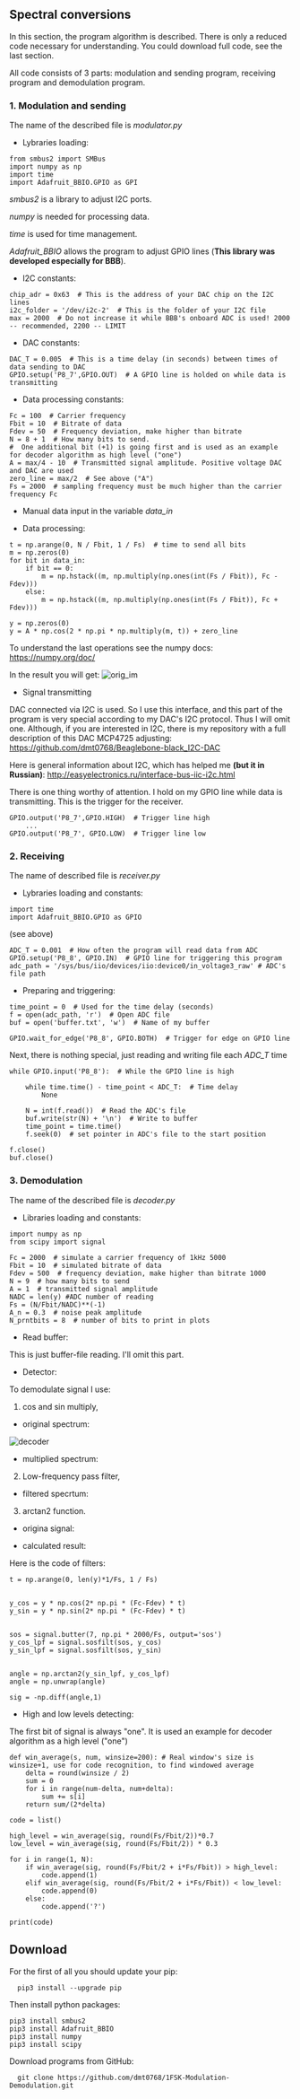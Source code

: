 ## Spectral conversions
In this section, the program algorithm is described. There is only a reduced code necessary for understanding. You could download full code, see the last section.

All code consists of 3 parts: modulation and sending program, receiving program and demodulation program.

### 1. Modulation and sending
The name of the described file is *modulator.py*

- Lybraries loading:

```
from smbus2 import SMBus
import numpy as np
import time
import Adafruit_BBIO.GPIO as GPI
```

*smbus2* is a library to adjust I2C ports.

*numpy* is needed for processing data.

*time* is used for time management.

*Adafruit_BBIO* allows the program to adjust GPIO lines (**This library was developed especially for BBB**).


- I2C constants:

```
chip_adr = 0x63  # This is the address of your DAC chip on the I2C lines
i2c_folder = '/dev/i2c-2'  # This is the folder of your I2C file
max = 2000  # Do not increase it while BBB's onboard ADC is used! 2000 -- recommended, 2200 -- LIMIT
```

- DAC constants:

```
DAC_T = 0.005  # This is a time delay (in seconds) between times of data sending to DAC
GPIO.setup('P8_7',GPIO.OUT)  # A GPIO line is holded on while data is transmitting  

```

- Data processing constants:

```
Fc = 100  # Carrier frequency
Fbit = 10  # Bitrate of data
Fdev = 50  # Frequency deviation, make higher than bitrate
N = 8 + 1  # How many bits to send.
#  One additional bit (+1) is going first and is used as an example for decoder algorithm as high level ("one")
A = max/4 - 10  # Transmitted signal amplitude. Positive voltage DAC and DAC are used
zero_line = max/2  # See above ("A")
Fs = 2000  # sampling frequency must be much higher than the carrier frequency Fc
```
- Manual data input in the variable *data_in*

- Data processing:

```
t = np.arange(0, N / Fbit, 1 / Fs)  # time to send all bits
m = np.zeros(0)
for bit in data_in:
    if bit == 0:
        m = np.hstack((m, np.multiply(np.ones(int(Fs / Fbit)), Fc - Fdev)))
    else:
        m = np.hstack((m, np.multiply(np.ones(int(Fs / Fbit)), Fc + Fdev)))

y = np.zeros(0)
y = A * np.cos(2 * np.pi * np.multiply(m, t)) + zero_line
```

To understand  the last operations see the numpy docs: https://numpy.org/doc/ 

In the result you will get:
![orig_im](https://github.com/dmt0768/hello-world/blob/master/images/1FSK/2020-05-02_18-53-24.png)

- Signal transmitting

DAC connected via I2C is used. So I use this interface, and this part of the program is very special according to my DAC's I2C protocol.
Thus I will omit one. Although, if you are interested in I2C, there is my repository with a full description of this DAC MCP4725 adjusting: https://github.com/dmt0768/Beaglebone-black_I2C-DAC

Here is general information about I2C, which has helped me **(but it in Russian)**: http://easyelectronics.ru/interface-bus-iic-i2c.html


There is one thing worthy of attention. I hold on my GPIO line while data is transmitting. This is the trigger for the receiver.

```
GPIO.output('P8_7',GPIO.HIGH)  # Trigger line high
    ...
GPIO.output('P8_7', GPIO.LOW)  # Trigger line low
```

### 2. Receiving
The name of described file is *receiver.py*

- Lybraries loading and constants:

```
import time
import Adafruit_BBIO.GPIO as GPIO
```
(see above)


```
ADC_T = 0.001  # How often the program will read data from ADC
GPIO.setup('P8_8', GPIO.IN)  # GPIO line for triggering this program
adc_path = '/sys/bus/iio/devices/iio:device0/in_voltage3_raw' # ADC's file path
```

- Preparing and triggering:

```
time_point = 0  # Used for the time delay (seconds)
f = open(adc_path, 'r')  # Open ADC file
buf = open('buffer.txt', 'w')  # Name of my buffer

GPIO.wait_for_edge('P8_8', GPIO.BOTH)  # Trigger for edge on GPIO line
```

Next, there is nothing special, just reading and writing file each *ADC_T* time

```
while GPIO.input('P8_8'):  # While the GPIO line is high

    while time.time() - time_point < ADC_T:  # Time delay
        None
        
    N = int(f.read())  # Read the ADC's file
    buf.write(str(N) + '\n')  # Write to buffer
    time_point = time.time()
    f.seek(0)  # set pointer in ADC's file to the start position

f.close()
buf.close()
```

### 3. Demodulation

The name of the described file is *decoder.py*

- Libraries loading and constants:

```
import numpy as np
from scipy import signal
```

```
Fc = 2000  # simulate a carrier frequency of 1kHz 5000
Fbit = 10  # simulated bitrate of data
Fdev = 500  # frequency deviation, make higher than bitrate 1000
N = 9  # how many bits to send
A = 1  # transmitted signal amplitude
NADC = len(y) #ADC number of reading
Fs = (N/Fbit/NADC)**(-1)
A_n = 0.3  # noise peak amplitude
N_prntbits = 8  # number of bits to print in plots
```

- Read buffer:

This is just buffer-file reading. I'll omit this part.

- Detector:

To demodulate  signal I use:

1) cos and sin multiply,

- original spectrum:

![decoder](https://github.com/dmt0768/hello-world/blob/master/images/1FSK/image.png)

- multiplied spectrum:


2) Low-frequency pass filter,

- filtered specrtum:

3) arctan2 function.

- origina signal:

- calculated result:


Here is the code of filters:

```
t = np.arange(0, len(y)*1/Fs, 1 / Fs)


y_cos = y * np.cos(2* np.pi * (Fc-Fdev) * t)
y_sin = y * np.sin(2* np.pi * (Fc-Fdev) * t)


sos = signal.butter(7, np.pi * 2000/Fs, output='sos')
y_cos_lpf = signal.sosfilt(sos, y_cos)
y_sin_lpf = signal.sosfilt(sos, y_sin)


angle = np.arctan2(y_sin_lpf, y_cos_lpf)
angle = np.unwrap(angle)

sig = -np.diff(angle,1)
```

- High and low levels detecting:

The first bit of signal is always "one". It is used an example for decoder algorithm as a high level ("one")

```
def win_average(s, num, winsize=200): # Real window's size is winsize+1, use for code recognition, to find windowed average
    delta = round(winsize / 2)
    sum = 0
    for i in range(num-delta, num+delta):
        sum += s[i]
    return sum/(2*delta)
    
code = list()

high_level = win_average(sig, round(Fs/Fbit/2))*0.7
low_level = win_average(sig, round(Fs/Fbit/2)) * 0.3

for i in range(1, N):
    if win_average(sig, round(Fs/Fbit/2 + i*Fs/Fbit)) > high_level:
        code.append(1)
    elif win_average(sig, round(Fs/Fbit/2 + i*Fs/Fbit)) < low_level:
        code.append(0)
    else:
        code.append('?')

print(code)
```

## Download
For the first of all you should update your pip:

```
  pip3 install --upgrade pip
```

Then install python packages:

```
pip3 install smbus2
pip3 install Adafruit_BBIO
pip3 install numpy
pip3 install scipy
```

Download programs from GitHub:

```
  git clone https://github.com/dmt0768/1FSK-Modulation-Demodulation.git
```
